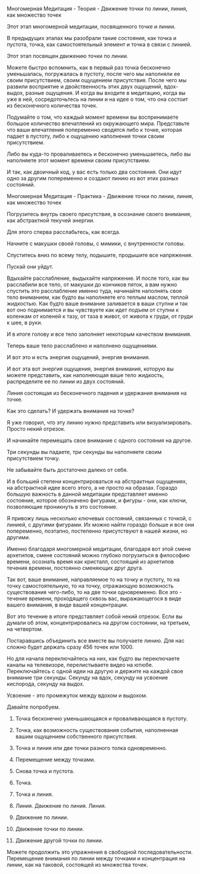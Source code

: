 Многомерная Медитация - Теория - Движение точки по линии, линия, как множество точек

Этот этап многомерной медитации, посвященного точке и линии.

В предыдущих этапах мы разобрали такие состояния, как точка и пустота, точка, как самостоятельный элемент и точка в связи с линией.

Этот этап посвящен движению точки по линии.

Можете быстро вспомнить, как в первый раз точка бесконечно уменьшалась, погружалась в пустоту, после чего мы наполняли ее своим присутствием, своим ощущением присутствия. После чего мы развили восприятие и двойственность этих двух ощущений, вдох-выдох, разные ощущения. И когда вы входите в медитацию, когда вы уже в ней, сосредоточьтесь на линии и на идее о том, что она состоит из бесконечного количества точек.

Подумайте о том, что каждый момент времени вы воспринимаете большое количество впечатлений из окружающего мира. Представьте что ваши впечатления попеременно сводятся либо к точке, которая падает в пустоту, либо к ощущению наполнения точки своим присутствием.

Либо вы куда-то проваливаетесь и бесконечно уменьшаетесь, либо вы наполняете этот момент времени своим присутствием.

И так, как двоичный код, у вас есть только два состояния. Они идут одно за другим попеременно и создают линию из вот этих разных состояний.


Многомерная Медитация - Практика - Движение точки по линии, линия, как множество точек

Погрузитесь внутрь своего присутствия, в осознание своего внимания, как абстрактной текучей энергии.

Для этого сперва расслабьтесь, как всегда.

Начните с макушки своей головы, с мимики, с внутренности головы.

Спуститесь вниз по всему телу, подышите, продышите все напряжения.

Пускай они уйдут.

Вдыхайте расслабление, выдыхайте напряжение. И после того, как вы расслабили все тело, от макушки до кончиков пяток, а вам нужно спустить это расслабление именно туда, начинайте наполнять свое тело вниманием, как будто вы наполняете его теплым маслом, теплой жидкостью. Как будто ваше внимание заливается в ваши ступни и так вот оно поднимается и вы чувствуете как идет подъем от ступни к коленкам от коленей к тазу, от таза в живот, от живота к груди, от груди к шее, в руки.

И в итоге голову и все тело заполняет некоторым качеством внимания.

Теперь ваше тело расслаблено и наполнено ощущениями.

И вот это и есть энергия ощущений, энергия внимания.

И вот эта вот энергия ощущения, энергия внимания, которую вы можете представить, как наполняющая ваше тело жидкость, распределите ее по линии из двух состояний. 

Линия состоящая из бесконечного падения и удержания внимания на точке.

Как это сделать? И удержать внимания на точке?

Я уже говорил, что эту линию нужно представить или визуализировать. Просто некий отрезок.

И начинайте перемещать свое внимание с одного состояния на другое.

Три секунды вы падаете, три секунды вы наполняете своим присутствием точку.

Не забывайте быть достаточно далеко от себя.

И в большей степени концентрироваться на абстрактных ощущениях, на абстрактной идее всего этого, а не просто на образах. Гораздо большую важность в данной медитации представляет именно состояние, которое обозначено фигурами, и фигуры - они, как ключи, позволяющие проникнуть в это состояние.

Я привожу лишь несколько ключевых состояний, связанных с точкой, с линией, с другими фигурами. Их можно найти гораздо больше и все они попеременно, поэтапно, постепенно присутствуют в нашей жизни, но другими. 

Именно благодаря многомерной медитации, благодаря вот этой смене архетипов, смене состояний можно глубоко погрузиться в философию времени, осознать время как кристалл, состоящий из архетипов течения времени, постоянно сменяющих друг друга.

Так вот, ваше внимание, направляемое то на точку и пустоту, то на точку самостоятельную, то на точку, отражающую возможность существования чего-либо, то на две точки одновременно. Все это - течение времени, проходящего сквозь вас,  выражающегося в виде вашего внимания, в виде вашей концентрации. 

Вот это течение в итоге представляет собой некий отрезок. Если вы думали об этом, концентрировались на другом состоянии, на третьем, на четвертом.

Постаравшись объединить все вместе вы получаете линию. Для нас сложно будет держать сразу 456 точек или 1000.

Но для начала переключайтесь на них, как будто вы переключаете каналы на телевизоре, перелистываете видео на ютюбе. Переключайтесь с одной идеи на другую и держите на каждой свое внимание три секунды. Секунду на вдох, секунду на усвоение кислорода, секунду на выдох.

Усвоение - это промежуток между вдохом и выдохом. 

Давайте попробуем.

1. Точка бесконечно уменьшающаяся и проваливающаяся в пустоту.

2. Точка, как возможность существования события, наполненная вашим ощущением собственного присутствия.

3. Точка и линия или две точки разного толка одновременно.

4. Перемещение между точками.

6. Снова точка и пустота.

7. Точка.

8. Точка и линия.

9. Линия. Движение по линия. Линия.

10. Движение по линии.

11. Движение точки по линии.

12. Движение другой точки по линии.

Можете продолжить это упражнения в свободной последовательности.
Перемещение внимания по линии между точками и концентрация на линии, как на таковой, состоящей из множества точек.